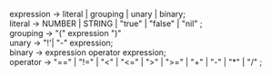 expression -> literal | grouping | unary | binary; \
literal    -> NUMBER | STRING | "true" | "false" | "nil" ; \
grouping   -> "(" expression ")" \
unary      -> "!'| "-" expression; \
binary     -> expression operator expression; \
operator   ->  "==" | "!=" | "<" | "<=" | ">" | ">="
                | "+"  | "-"  | "*" | "/" ;